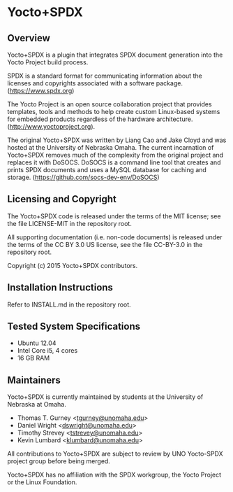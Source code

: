 Yocto+SPDX
==========

Overview
--------
Yocto+SPDX is a plugin that integrates SPDX document generation into the
Yocto Project build process.

SPDX is a standard format for communicating information about the licenses and
copyrights associated with a software package.  (https://www.spdx.org)

The Yocto Project is an open source collaboration project that provides
templates, tools and methods to help create custom Linux-based systems for
embedded products regardless of the hardware architecture.
(http://www.yoctoproject.org). 

The original Yocto+SPDX was written by Liang Cao and Jake Cloyd and was hosted
at the University of Nebraska Omaha.  The current incarnation of Yocto+SPDX
removes much of the complexity from the original project and replaces it with
DoSOCS.  DoSOCS is a command line tool that creates and prints SPDX documents
and uses a MySQL database for caching and storage.
(https://github.com/socs-dev-env/DoSOCS)


Licensing and Copyright
-----------------------
The Yocto+SPDX code is released under the terms of the MIT license; see the
file LICENSE-MIT in the repository root.

All supporting documentation (i.e. non-code documents) is released under the
terms of the CC BY 3.0 US license, see the file CC-BY-3.0 in the repository
root.

Copyright (c) 2015 Yocto+SPDX contributors.


Installation Instructions
-------------------------
Refer to INSTALL.md in the repository root.


Tested System Specifications
-------------------------
* Ubuntu 12.04
* Intel Core i5, 4 cores
* 16 GB RAM


Maintainers
-----------
Yocto+SPDX is currently maintained by students at the University of Nebraska at
Omaha.

* Thomas T. Gurney \<tgurney@unomaha.edu\>
* Daniel Wright \<dswright@unomaha.edu\>
* Timothy Strevey \<tstrevey@unomaha.edu\>
* Kevin Lumbard \<klumbard@unomaha.edu\>

All contributions to Yocto+SPDX are subject to review by UNO Yocto-SPDX
project group before being merged.

Yocto+SPDX has no affiliation with the SPDX workgroup, the Yocto Project or
the Linux Foundation.
